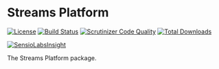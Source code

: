 # Streams Platform

[![License](https://img.shields.io/badge/license-MIT-brightgreen.svg?style=flat)](https://packagist.org/packages/anomaly/lexicon) 
[![Build Status](https://scrutinizer-ci.com/g/anomalylabs/streams-platform/badges/build.svg?b=master&style=flat)](https://scrutinizer-ci.com/g/anomalylabs/streams-platform/build-status/master)
[![Scrutinizer Code Quality](https://scrutinizer-ci.com/g/anomalylabs/streams-platform/badges/quality-score.svg?b=master&style=flat)](https://scrutinizer-ci.com/g/anomalylabs/streams-platform/?branch=master)
[![Total Downloads](http://img.shields.io/packagist/dt/anomaly/streams-platform.svg?style=flat)](https://packagist.org/packages/anomaly/streams-platform)

[![SensioLabsInsight](https://insight.sensiolabs.com/projects/c07a737b-fd8f-43b1-a076-facbfb9ed2b0/small.png)](https://insight.sensiolabs.com/projects/c07a737b-fd8f-43b1-a076-facbfb9ed2b0)

The Streams Platform package.
